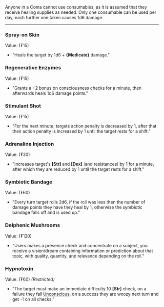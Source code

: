 Anyone in a Coma cannot use consumables, as it is assumed that they receive healing supplies as needed. Only one consumable can be used per day, each further one taken causes 1d6 damage.

---
### Spray-on Skin
Value: (₮15) 
- "Heals the target by 1d6 + **{Medicate}** damage."
### Regenerative Enzymes
Value: (₮15)
- "Grants a +2 bonus on consciousness checks for a minute, then afterwards heals 1d6 damage points."
### Stimulant Shot
Value: (₮15)
- "For the next minute, targets action penalty is decreased by 1, after that their action penalty is increased by 1 until the target rests for a shift."
### Adrenaline Injection
Value: (₮30)
- "Increases target's **\[Str\]** and **\[Dex\]** (and resistances) by 1 for a minute, after which they are reduced by 1 until the target rests for a shift."
### Symbiotic Bandage
Value: (₮60)
- "Every turn target rolls 2d6, if the roll was less then the number of damage points they have they heal by 1, otherwise the symbiotic bandage falls off and is used up."
### Delphenic Mushrooms
Value: (₮120)
- "Users makes a presence check and concentrate on a subject, you receive a vision/dream containing information or prediction about that topic, with quality, quantity, and relevance depending on the roll."
### Hypnotoxin
Value: (₮60)
*(Restricted)*
- "The target must make an immediate difficulty 10 **\[Str\]** check, on a failure they fall [Unconscious](Rules/Combat.md#Unconscious), on a success they are woozy next turn and get -1 on all checks."
